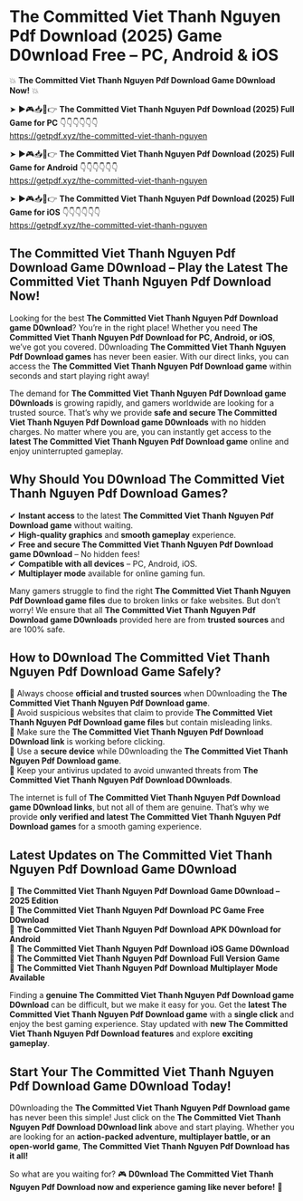 # The Committed Viet Thanh Nguyen Pdf Download (2025) Game D0wnload Free – PC, Android & iOS

💥 **The Committed Viet Thanh Nguyen Pdf Download Game D0wnload Now!** 💥  

➤ ►🎮📥📱👉 **The Committed Viet Thanh Nguyen Pdf Download (2025) Full Game for PC** 👇👇👇👇👇👇  
https://getpdf.xyz/the-committed-viet-thanh-nguyen  

➤ ►🎮📥📱👉 **The Committed Viet Thanh Nguyen Pdf Download (2025) Full Game for Android** 👇👇👇👇👇👇  
https://getpdf.xyz/the-committed-viet-thanh-nguyen  

➤ ►🎮📥📱👉 **The Committed Viet Thanh Nguyen Pdf Download (2025) Full Game for iOS** 👇👇👇👇👇👇  
https://getpdf.xyz/the-committed-viet-thanh-nguyen  

## The Committed Viet Thanh Nguyen Pdf Download Game D0wnload – Play the Latest The Committed Viet Thanh Nguyen Pdf Download Now!

Looking for the best **The Committed Viet Thanh Nguyen Pdf Download game D0wnload**? You’re in the right place! Whether you need **The Committed Viet Thanh Nguyen Pdf Download for PC, Android, or iOS**, we’ve got you covered. D0wnloading **The Committed Viet Thanh Nguyen Pdf Download games** has never been easier. With our direct links, you can access the **The Committed Viet Thanh Nguyen Pdf Download game** within seconds and start playing right away!  

The demand for **The Committed Viet Thanh Nguyen Pdf Download game D0wnloads** is growing rapidly, and gamers worldwide are looking for a trusted source. That’s why we provide **safe and secure The Committed Viet Thanh Nguyen Pdf Download game D0wnloads** with no hidden charges. No matter where you are, you can instantly get access to the **latest The Committed Viet Thanh Nguyen Pdf Download game** online and enjoy uninterrupted gameplay.  

## **Why Should You D0wnload The Committed Viet Thanh Nguyen Pdf Download Games?**  

✔ **Instant access** to the latest **The Committed Viet Thanh Nguyen Pdf Download game** without waiting.  
✔ **High-quality graphics** and **smooth gameplay** experience.  
✔ **Free and secure The Committed Viet Thanh Nguyen Pdf Download game D0wnload** – No hidden fees!  
✔ **Compatible with all devices** – PC, Android, iOS.  
✔ **Multiplayer mode** available for online gaming fun.  

Many gamers struggle to find the right **The Committed Viet Thanh Nguyen Pdf Download game files** due to broken links or fake websites. But don’t worry! We ensure that all **The Committed Viet Thanh Nguyen Pdf Download game D0wnloads** provided here are from **trusted sources** and are 100% safe.  

## **How to D0wnload The Committed Viet Thanh Nguyen Pdf Download Game Safely?**  

📌 Always choose **official and trusted sources** when D0wnloading the **The Committed Viet Thanh Nguyen Pdf Download game**.  
📌 Avoid suspicious websites that claim to provide **The Committed Viet Thanh Nguyen Pdf Download game files** but contain misleading links.  
📌 Make sure the **The Committed Viet Thanh Nguyen Pdf Download D0wnload link** is working before clicking.  
📌 Use a **secure device** while D0wnloading the **The Committed Viet Thanh Nguyen Pdf Download game**.  
📌 Keep your antivirus updated to avoid unwanted threats from **The Committed Viet Thanh Nguyen Pdf Download D0wnloads**.  

The internet is full of **The Committed Viet Thanh Nguyen Pdf Download game D0wnload links**, but not all of them are genuine. That’s why we provide **only verified and latest The Committed Viet Thanh Nguyen Pdf Download games** for a smooth gaming experience.  

## **Latest Updates on The Committed Viet Thanh Nguyen Pdf Download Game D0wnload**  

🔹 **The Committed Viet Thanh Nguyen Pdf Download Game D0wnload – 2025 Edition**  
🔹 **The Committed Viet Thanh Nguyen Pdf Download PC Game Free D0wnload**  
🔹 **The Committed Viet Thanh Nguyen Pdf Download APK D0wnload for Android**  
🔹 **The Committed Viet Thanh Nguyen Pdf Download iOS Game D0wnload**  
🔹 **The Committed Viet Thanh Nguyen Pdf Download Full Version Game**  
🔹 **The Committed Viet Thanh Nguyen Pdf Download Multiplayer Mode Available**  

Finding a **genuine The Committed Viet Thanh Nguyen Pdf Download game D0wnload** can be difficult, but we make it easy for you. Get the **latest The Committed Viet Thanh Nguyen Pdf Download game** with a **single click** and enjoy the best gaming experience. Stay updated with **new The Committed Viet Thanh Nguyen Pdf Download features** and explore **exciting gameplay**.  

## **Start Your The Committed Viet Thanh Nguyen Pdf Download Game D0wnload Today!**  

D0wnloading the **The Committed Viet Thanh Nguyen Pdf Download game** has never been this simple! Just click on the **The Committed Viet Thanh Nguyen Pdf Download D0wnload link** above and start playing. Whether you are looking for an **action-packed adventure, multiplayer battle, or an open-world game**, **The Committed Viet Thanh Nguyen Pdf Download has it all!**  

So what are you waiting for? 🎮 **D0wnload The Committed Viet Thanh Nguyen Pdf Download now and experience gaming like never before!** 🚀  